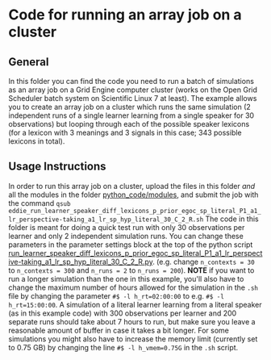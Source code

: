 # Code for running an array job on a cluster

## General
In this folder you can find the code you need to run a batch of simulations as an array job on a Grid Engine computer cluster (works on the Open Grid Scheduler batch system on Scientific Linux 7 at least). The example allows you to create an array job on a cluster which runs the same simulation (2 independent runs of a single learner learning from a single speaker for 30 observations) but looping through each of the possible speaker lexicons (for a lexicon with 3 meanings and 3 signals in this case; 343 possible lexicons in total).

## Usage Instructions
In order to run this array job on a cluster, upload the files in this folder *and* all the modules in the folder [python_code/modules](https://github.com/marieke-woensdregt/model_coevolution_language_mindreading/tree/master/python_code/modules), and submit the job with the command `qsub eddie_run_learner_speaker_diff_lexicons_p_prior_egoc_sp_literal_P1_a1_lr_perspective-taking_a1_lr_sp_hyp_literal_30_C_2_R.sh`
The code in this folder is meant for doing a quick test run with only 30 observations per learner and only 2 independent simulation runs. You can change these parameters in the parameter settings block at the top of the python script [run_learner_speaker_diff_lexicons_p_prior_egoc_sp_literal_P1_a1_lr_perspective-taking_a1_lr_sp_hyp_literal_30_C_2_R.py](https://github.com/marieke-woensdregt/model_coevolution_language_mindreading/blob/master/code_for_running_on_cluster/run_learner_speaker_diff_lexicons_p_prior_egoc_sp_literal_P1_a1_lr_perspective-taking_a1_lr_sp_hyp_literal_30_C_2_R.py). (e.g. change `n_contexts = 30` to `n_contexts = 300` and `n_runs = 2` to `n_runs = 200`). 
**NOTE** if you want to run a longer simulation than the one in this example, you'll also have to change the maximum number of hours allowed for the simulation in the `.sh` file by changing the parameter `#$ -l h_rt=02:00:00` to e.g. `#$ -l h_rt=15:00:00`. A simulation of a literal learner learning from a literal speaker (as in this example code) with 300 observations per learner and 200 separate runs should take about 7 hours to run, but make sure you leave a reasonable amount of buffer in case it takes a bit longer. For some simulations you might also have to increase the memory limit (currently set to 0.75 GB) by changing the line `#$ -l h_vmem=0.75G` in the `.sh` script.
